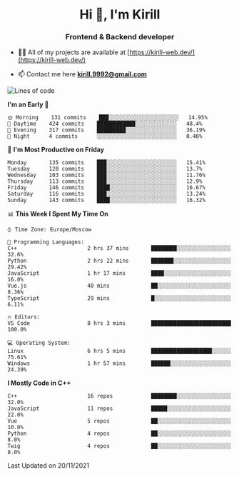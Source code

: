 <h1 align="center">Hi 👋, I'm Kirill</h1>
<h3 align="center">Frontend & Backend developer</h3>

- 👨‍💻 All of my projects are available at [https://kirill-web.dev/](https://kirill-web.dev/)

- 📫 Contact me here **kirill.9992@gmail.com**











<!--START_SECTION:waka-->
![Lines of code](https://img.shields.io/badge/From%20Hello%20World%20I%27ve%20Written-166769%20lines%20of%20code-blue)

**I'm an Early 🐤** 

```text
🌞 Morning    131 commits    ███░░░░░░░░░░░░░░░░░░░░░░   14.95% 
🌆 Daytime    424 commits    ████████████░░░░░░░░░░░░░   48.4% 
🌃 Evening    317 commits    █████████░░░░░░░░░░░░░░░░   36.19% 
🌙 Night      4 commits      ░░░░░░░░░░░░░░░░░░░░░░░░░   0.46%

```
📅 **I'm Most Productive on Friday** 

```text
Monday       135 commits    ███░░░░░░░░░░░░░░░░░░░░░░   15.41% 
Tuesday      120 commits    ███░░░░░░░░░░░░░░░░░░░░░░   13.7% 
Wednesday    103 commits    ███░░░░░░░░░░░░░░░░░░░░░░   11.76% 
Thursday     113 commits    ███░░░░░░░░░░░░░░░░░░░░░░   12.9% 
Friday       146 commits    ████░░░░░░░░░░░░░░░░░░░░░   16.67% 
Saturday     116 commits    ███░░░░░░░░░░░░░░░░░░░░░░   13.24% 
Sunday       143 commits    ████░░░░░░░░░░░░░░░░░░░░░   16.32%

```


📊 **This Week I Spent My Time On** 

```text
⌚︎ Time Zone: Europe/Moscow

💬 Programming Languages: 
C++                      2 hrs 37 mins       ████████░░░░░░░░░░░░░░░░░   32.6% 
Python                   2 hrs 22 mins       ███████░░░░░░░░░░░░░░░░░░   29.42% 
JavaScript               1 hr 17 mins        ████░░░░░░░░░░░░░░░░░░░░░   16.0% 
Vue.js                   40 mins             ██░░░░░░░░░░░░░░░░░░░░░░░   8.36% 
TypeScript               29 mins             █░░░░░░░░░░░░░░░░░░░░░░░░   6.11%

🔥 Editors: 
VS Code                  8 hrs 3 mins        █████████████████████████   100.0%

💻 Operating System: 
Linux                    6 hrs 5 mins        ███████████████████░░░░░░   75.61% 
Windows                  1 hr 57 mins        ██████░░░░░░░░░░░░░░░░░░░   24.39%

```

**I Mostly Code in C++** 

```text
C++                      16 repos            ████████░░░░░░░░░░░░░░░░░   32.0% 
JavaScript               11 repos            █████░░░░░░░░░░░░░░░░░░░░   22.0% 
Vue                      5 repos             ██░░░░░░░░░░░░░░░░░░░░░░░   10.0% 
Python                   4 repos             ██░░░░░░░░░░░░░░░░░░░░░░░   8.0% 
Twig                     4 repos             ██░░░░░░░░░░░░░░░░░░░░░░░   8.0%

```



 Last Updated on 20/11/2021
<!--END_SECTION:waka-->
